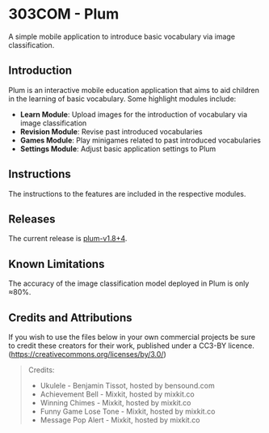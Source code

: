 # 303COM - Plum

A simple mobile application to introduce basic vocabulary via image classification.

## Introduction

Plum is an interactive mobile education application that aims to aid children in the learning of basic vocabulary.
Some highlight modules include:

- **Learn Module**: Upload images for the introduction of vocabulary via image classification
- **Revision Module**: Revise past introduced vocabularies
- **Games Module**: Play minigames related to past introduced vocabularies
- **Settings Module**: Adjust basic application settings to Plum

## Instructions

The instructions to the features are included in the respective modules.  

## Releases

The current release is [plum-v1.8+4](https://github.com/hongyu1738/plum_test/releases/tag/plum-v1.8%2B4).

## Known Limitations

The accuracy of the image classification model deployed in Plum is only ≈80%.

## Credits and Attributions
If you wish to use the files below in your own commercial projects be sure to credit these creators for their work, published under a CC3-BY licence. 
(https://creativecommons.org/licenses/by/3.0/)

> Credits:
> 
> - Ukulele - Benjamin Tissot, hosted by bensound.com
> - Achievement Bell - Mixkit, hosted by mixkit.co
> - Winning Chimes - Mixkit, hosted by mixkit.co
> - Funny Game Lose Tone - Mixkit, hosted by mixkit.co
> - Message Pop Alert - Mixkit, hosted by mixkit.co
